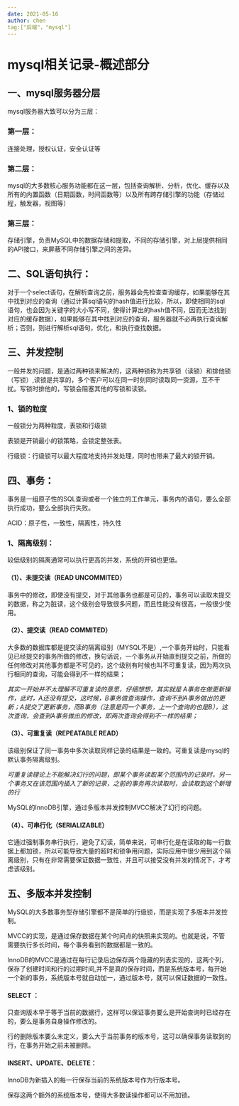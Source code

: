```yaml
---
date: 2021-05-16
author: chen
tag:["后端"，"mysql"]
---
```


# mysql相关记录-概述部分

## 一、mysql服务器分层

mysql服务器大致可以分为三层：

### 第一层：

连接处理，授权认证，安全认证等

### 第二层：

mysql的大多数核心服务功能都在这一层，包括查询解析、分析，优化、缓存以及所有的内置函数（日期函数，时间函数等）以及所有跨存储引擎的功能（存储过程，触发器，视图等）

### 第三层：

存储引擎，负责MySQL中的数据存储和提取，不同的存储引擎，对上层提供相同的API接口，来屏蔽不同存储引擎之间的差异。

## 二、SQL语句执行：

对于一个select语句，在解析查询之前，服务器会先检查查询缓存，如果能够在其中找到对应的查询（通过计算sql语句的hash值进行比较，所以，即使相同的sql语句，也会因为关键字的大小写不同，使得计算出的hash值不同，因而无法找到对应的缓存数据），如果能够在其中找到对应的查询，服务器就不必再执行查询解析；否则，则进行解析sql语句，优化，和执行查找数据。

## 三、并发控制

一般并发的问题，是通过两种锁来解决的，这两种锁称为共享锁（读锁）和排他锁（写锁）,读锁是共享的，多个客户可以在同一时刻同时读取同一资源，互不干扰。写锁时排他的，写锁会阻塞其他的写锁和读锁。

### 1、锁的粒度

一般锁分为两种粒度，表锁和行级锁

表锁是开销最小的锁策略，会锁定整张表。

行级锁：行级锁可以最大程度地支持并发处理，同时也带来了最大的锁开销。

## 四、事务：

事务是一组原子性的SQL查询或者一个独立的工作单元，事务内的语句，要么全部执行成功，要么全部执行失败。

ACID：原子性，一致性，隔离性，持久性

### 1、隔离级别：

较低级别的隔离通常可以执行更高的并发，系统的开销也更低。

#### （1）、未提交读（READ UNCOMMITED）

事务中的修改，即使没有提交，对于其他事务也都是可见的，事务可以读取未提交的数据，称之为脏读，这个级别会导致很多问题，而且性能没有很高，一般很少使用。

#### （2）、提交读（READ COMMITED）

大多数的数据库都是提交读的隔离级别（MYSQL不是）,一个事务开始时，只能看见已经提交的事务所做的修改，换句话说，一个事务从开始直到提交之前，所做的任何修改对其他事务都是不可见的，这个级别有时候也叫不可重复读，因为两次执行相同的查询，可能会得到不一样的结果；

*其实一开始并不太理解不可重复读的意思，仔细想想，其实就是 A事务在做更新操作，此时，A还没有提交，这时候，B事务做查询操作，查询不到A事务做出的更新；A提交了更新事务，而B事务（注意是同一个事务，上一个查询的也是B），这次查询，会查到A事务做出的修改，即两次查询会得到不一样的结果；*

#### （3）、可重复读（REPEATABLE READ）

该级别保证了同一事务中多次读取同样记录的结果是一致的。可重复读是mysql的默认事务隔离级别。

*可重复读理论上不能解决幻行的问题，即某个事务读取某个范围内的记录时，另一个事务又在该范围内插入了新的记录，之前的事务再次读取时，会读取到这个新增的行*

MySQL的InnoDB引擎，通过多版本并发控制MVCC解决了幻行的问题。

#### （4）、可串行化（SERIALIZABLE）

它通过强制事务串行执行，避免了幻读，简单来说，可串行化是在读取的每一行数据上都加锁，所以可能导致大量的超时和锁争用问题，实际应用中很少用到这个隔离级别，只有在非常需要保证数据一致性，并且可以接受没有并发的情况下，才考虑该级别。

## 五、多版本并发控制

MySQL的大多数事务型存储引擎都不是简单的行级锁，而是实现了多版本并发控制。

MVCC的实现，是通过保存数据在某个时间点的快照来实现的。也就是说，不管需要执行多长时间，每个事务看到的数据都是一致的。

InnoDB的MVCC是通过在每行记录后边保存两个隐藏的列表实现的，这两个列，保存了创建时间和行的过期时间,并不是真的保存时间，而是系统版本号，每开始一个新的事务，系统版本号就自动加一，通过版本号，就可以保证数据的一致性。

#### SELECT ：

只查询版本早于等于当前的数据行，这样可以保证事务要么是开始查询时已经存在的，要么是事务自身操作修改的。

行的删除版本要么未定义，要么大于当前事务的版本号，这可以确保事务读取到的行，在事务开始之前未被删除。

#### INSERT、UPDATE、DELETE：

InnoDB为新插入的每一行保存当前的系统版本号作为行版本号。 

保存这两个额外的系统版本号，使得大多数读操作都可以不用加锁。





